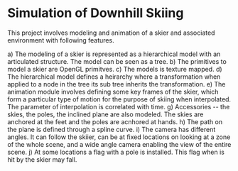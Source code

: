 # Simulation of Downhill Skiing
This project involves modeling and animation of a skier and associated environment with following features.

a) The modeling of a skier is represented as a hierarchical model with an articulated structure. The model can be seen as a tree.
b) The primitives to model a skier are OpenGL primitves.
c) The models is texture mapped.
d) The hierarchical model defines a heirarchy where a transformation when applied to a node in the tree its sub tree inherits the transformation.
e) The animation module involves defining some key frames of the skier, which form a particular type of motion for the purpose of skiing when interpolated. The parameter of interpolation is correlated with time.
g) Accessories -- the skies, the poles, the inclined plane are also modeled. The skies are anchored at the feet and the poles are acnhored at hands.
h) The path on the plane is defined through a spline curve.
i) The camera has different angles. It can follow the skiier, can be at fixed locations on looking at a zone of the whole scene, and a wide angle camera enabling the view of the entire scene.
j) At some locations a flag with a pole is installed. This flag when is hit by the skier may fall.
